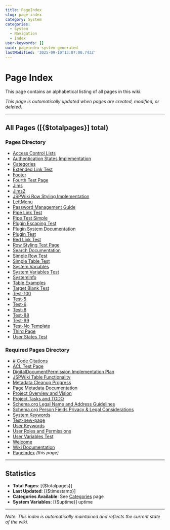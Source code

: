 ```yaml
---
title: PageIndex
slug: page-index
category: System
categories:
  - System
  - Navigation
  - Index
user-keywords: []
uuid: pageindex-system-generated
lastModified: '2025-09-10T13:07:00.743Z'
---
```

# Page Index

This page contains an alphabetical listing of all pages in this wiki.

*This page is automatically updated when pages are created, modified, or deleted.*

---

## All Pages ([{$totalpages}] total)

### Pages Directory

- [Access Control Lists](../pages/fc21285e-f332-48fa-a99b-aa67ab0def1a)
- [Authentication States Implementation](../pages/69c757dc-6f96-4bed-88db-69bbbf03bd05)
- [Categories](../pages/44343afc-73ab-4dc0-8a7e-05f9fbda23b3)
- [Extended Link Test](../pages/03cd1d1e-ad30-4d22-9aa3-8f2f8ef92465)
- [Footer](../pages/5baf3934-91c6-43e3-a095-8051c6b52dea)
- [Fourth Test Page](../pages/491f6078-c043-497e-b136-f3f69dd944a4)
- [Jims](../pages/3e9d348b-77ce-4aac-9ad5-9d982349970e)
- [Jims2](../pages/0c9c47ef-b9e6-483d-99a3-d90e4194a2a9)
- [JSPWiki Row Styling Implementation](../pages/1dc3c4c5-e23b-47f4-a013-506ba4393a60)
- [LeftMenu](../pages/ebd38c32-5175-41c2-910d-c74a7c53256a)
- [Password Management Guide](../pages/8a3b9c1d-4e5f-6789-abcd-ef0123456789)
- [Pipe Link Test](../pages/110fc9ee-90ca-4e6d-b6fa-334ce3074205)
- [Pipe Test Simple](../pages/f8c003f6-e9c0-46da-bd1b-f6298b81f413)
- [Plugin Escaping Test](../pages/335e8400-e29b-41d4-a716-446655440002)
- [Plugin System Documentation](../pages/445e8400-e29b-41d4-a716-446655440003)
- [Plugin Test](../pages/225e8400-e29b-41d4-a716-446655440001)
- [Red Link Test](../pages/a1b2c3d4-e5f6-7890-abcd-ef1234567890)
- [Row Styling Test Page](../pages/6668ded1-81f6-4f40-ac30-ecefe05a1d4e)
- [Search Documentation](../pages/fe7a378d-dfa5-4e37-9891-637568ebe0b4)
- [Simple Row Test](../pages/0e33affd-e810-4403-b573-1b67335c81f6)
- [Simple Table Test](../pages/00891f35-a5b8-4a8e-8826-7e25272a69b7)
- [System Variables](../pages/357a1552-84cd-469a-bf50-d34ff77fd6a0)
- [System Variables Test](../pages/04f1eb2d-8624-44a5-b278-37d5eaf4c88d)
- [SystemInfo](../pages/4ae1958a-513d-4826-b700-92004630ecdf)
- [Table Examples](../pages/8dbcbdd3-453d-43d4-bd53-f85d9eb17a32)
- [Target Blank Test](../pages/41359206-9d3e-4631-994e-eb105c64b674)
- [Test-100](../pages/cec40797-f45b-41fb-80cc-e35029005b8b)
- [Test-5](../pages/4001a4eb-1920-4a94-b8b1-1f2690f9a1c0)
- [Test-6](../pages/296b1b1a-00b2-4749-ae0b-8e6ec6d55b41)
- [Test-8](../pages/4a65f39e-e4bf-4c2e-8944-a616d5fa8d4a)
- [Test-88](../pages/8fdb4441-30ed-48b3-bc5a-7dd9f13ef820)
- [Test-99](../pages/c477f070-d896-4777-b7c7-b5c6e060ca75)
- [Test-No Template](../pages/5095d279-451b-463f-b731-4f4124fc4678)
- [Third Page](../pages/d508b0ef-b8c2-4f38-9777-cccbba4287c3)
- [User States Test](../pages/68af9f22-57a7-4952-bda8-620106316200)

### Required Pages Directory

- [# Code Citations](4dc51681-086b-49d3-9183-145bc9999eb6)
- [ACL Test Page](a2b90316-87d4-4517-bffb-deeabddf460b)
- [DigitalDocumentPermission Implementation Plan](749e0fc7-0f71-483a-ab80-538d9c598352)
- [JSPWiki Table Functionality](74924f75-636b-41bd-8a5b-77c9e8f92af1)
- [Metadata Cleanup Progress](e425f5a7-76da-4980-99a6-0bd2363e76d9)
- [Page Metadata Documentation](a40812e4-3a9d-42b5-b5a8-e89b41a46096)
- [Project Overview and Vision](242d6254-9c9a-4759-a72e-fb10864c5d4c)
- [Project Tasks and TODO](124f3d52-75a0-4e61-8008-de37d1da4ef6)
- [Schema.org Legal Name and Address Guidelines](eec552bd-34ae-475f-9cc0-4b043d90776e)
- [Schema.org Person Fields Privacy & Legal Considerations](6107ec19-4cf6-40e3-af3d-f7fa4f1fa4da)
- [System Keywords](5100a3df-0d87-4d85-87de-359f51029c67)
- [Test-new-page](5943a611-2a65-4fe9-96e4-861f2caa9931)
- [User Keywords](e3bc8a66-9a68-47bb-af14-d6f8b611a3b2)
- [User Roles and Permissions](6686984e-3def-4050-94e4-4620872398be)
- [User Variables Test](99298fc1-8800-4e75-aac3-ac0176bd41cc)
- [Welcome](db94a086-54ed-4b72-a79f-88e9e8ac4faf)
- [Wiki Documentation](9e4cc61d-be63-41b2-b0e8-982fff52dc15)
- [PageIndex](PageIndex) *(this page)*

---

## Statistics

- **Total Pages**: [{$totalpages}]
- **Last Updated**: [{$timestamp}]
- **Categories Available**: See [Categories](Categories) page
- **System Variables**: [{$uptime}] uptime

---

*Note: This index is automatically maintained and reflects the current state of the wiki.*
